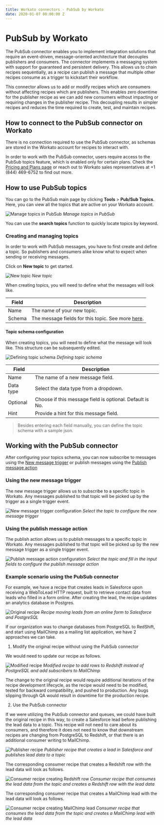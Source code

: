```yaml
---
title: Workato connectors - PubSub by Workato
date: 2020-01-07 00:00:00 Z
---
```


# PubSub by Workato
The PubSub connector enables you to implement integration solutions that require an event-driven, message-oriented architecture that decouples publishers and consumers. The connector implements a messaging system with support for guaranteed and persistent delivery. This allows us to chain recipes sequentially, as a recipe can publish a message that multiple other recipes consume as a trigger to kickstart their workflow.

This connector allows us to add or modify recipes which are consumers without affecting recipes which are publishers. This enables zero downtime for the publisher recipe as we can add new consumers without impacting or requiring changes in the publisher recipe. This decoupling results in simpler recipes and reduces the time required to create, test, and maintain recipes.

## How to connect to the PubSub connector on Workato
There is no connection required to use the PubSub connector, as schemas are stored in the Workato account for recipes to interact with.

In order to work with the PubSub connector, users require access to the PubSub topics feature, which is enabled only for certain plans. Check the [Pricing and Plans page](https://www.workato.com/pricing?audience=general) or reach out to Workato sales representatives at +1 (844) 469-6752 to find out more.

## How to use PubSub topics
You can go to the PubSub main page by clicking **Tools** > **Pub/Sub Topics**. Here, you can view all the topics that are active on your Workato account.

![Manage topics in PubSub](~@img/connectors/pubsub/manage-topics-empty.png)
*Manage topics in PubSub*

You can use the **search topics** function to quickly locate topics by keyword.

### Creating and managing topics
In order to work with PubSub messages, you have to first create and define a topic. So publishers and consumers alike know what to expect when sending or receiving messages.

Click on **New topic** to get started.

![New topic](~@img/connectors/pubsub/new-topic.png)
*New topic*

When creating topics, you will need to define what the messages will look like.

| Field        | Description                                                        |
|--------------|--------------------------------------------------------------------|
| Name         | The name of your new topic. |
| Schema       | The message fields for this topic. See more [here](#topic-schema-configuration). |

#### Topic schema configuration
When creating topics, you will need to define what the message will look like. This structure can be subsequently edited.

![Defining topic schema](~@img/connectors/pubsub/add-new-field.png)
*Defining topic schema*

| Field     | Description                                              |
|-----------|----------------------------------------------------------|
| Name      | The name of a new message field.                         |
| Data type | Select the data type from a dropdown.                    |
| Optional  | Choose if this message field is optional. Default is No. |
| Hint      | Provide a hint for this message field.                   |

> Besides entering each field manually, you can define the topic schema with a sample json.

## Working with the PubSub connector
After configuring your topics schema, you can now subscribe to messages using the [New message trigger](#using-the-new-message-trigger) or publish messages using the [Publish message action](#using-the-publish-message-action)

### Using the new message trigger
The new message trigger allows us to subscribe to a specific topic in Workato. Any messages published to that topic will be picked up by the trigger as a single trigger event.

![New message trigger configuration](~@img/connectors/pubsub/new-message-trigger.png)
*Select the topic to configure the new message trigger*

### Using the publish message action
The publish action allows us to publish messages to a specific topic in Workato. Any messages published to that topic will be picked up by the new message trigger as a single trigger event.

![Publish message action configuration](~@img/connectors/pubsub/publish-message-action.png)
*Select the topic and fill in the input fields to configure the publish message action*

### Example scenario using the PubSub connector
For example, we have a recipe that creates leads in Salesforce upon receiving a WebToLead HTTP request, built to retrieve contact data from leads who filled in a form online. After creating the lead, the recipe updates an analytics database in Postgres.

![Original recipe](~@img/connectors/pubsub/original-pubsub-recipe.png)
*Recipe moving leads from an online form to Salesforce and PostgreSQL*

If our organization was to change databases from PostgreSQL to RedShift, and start using MailChimp as a mailing list application, we have 2 approaches we can take.

1) Modify the original recipe without using the PubSub connector

We would need to update our recipe as follows.

![Modified recipe](~@img/connectors/pubsub/modified-original-recipe.png)
*Modified recipe to add rows to Redshift instead of PostgreSQL and add subscribers to MailChimp*

The change to the original recipe would require additional iterations of the recipe development lifecycle, as the recipe would need to be modified, tested for backward compatibility, and pushed to production. Any bugs slipping through QA would result in downtime for the production recipe.

2) Use the PubSub connector

If we were utilizing the PubSub connector and queues, we could have built the original recipe in this way, to create a Salesforce lead before publishing the lead data to a topic. This recipe will not need to care about its consumers, and therefore it does not need to know that downstream recipes are changing from PostgreSQL to Redshift, or that there is an additional consumer writing to MailChimp.

![Publisher recipe](~@img/connectors/pubsub/recipe-with-publish-step.png)
*Publisher recipe that creates a lead in Salesforce and publishes lead data to a topic*

The corresponding consumer recipe that creates a Redshift row with the lead data will look as follows.

![Consumer recipe creating Redshift row](~@img/connectors/pubsub/consumer-recipe-creating-redshift-row.png)
*Consumer recipe that consumes the lead data from the topic and creates a Redshift row with the lead data*

The corresponding consumer recipe that creates a MailChimp lead with the lead data will look as follows.

![Consumer recipe creating MailChimp lead](~@img/connectors/pubsub/consumer-recipe-creating-mailchimp-lead.png)
*Consumer recipe that consumes the lead data from the topic and creates a MailChimp lead with the lead data*
